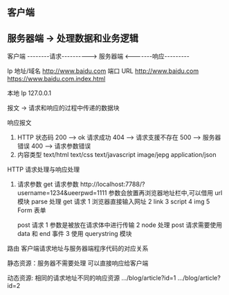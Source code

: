 ## 客户端

## 服务器端 -> 处理数据和业务逻辑

客户端 --------请求----------> 服务器端
<-------响应---------

Ip 地址/域名 http://www.baidu.com
端口
URL http://www.baidu.com
https://www.baidu.com.index.html

本地 Ip 127.0.0.1

报文 -> 请求和响应的过程中传递的数据块

响应报文

1. HTTP 状态码
   200 --> ok 请求成功
   404 --> 请求支援不存在
   500 --> 服务器错误
   400 --> 请求参数错误
2. 内容类型
   text/html
   text/css
   text/javascript
   image/jepg
   application/json

HTTP 请求处理与响应处理

1. 请求参数
   get 请求参数
   http://localhost:7788/?username=1234&ueerpwd=1111
   参数会放置再浏览器地址栏中,可以借用 url 模块 parse 处理
   get 请求
   1 浏览器直接输入网址
   2 link
   3 script
   4 img
   5 Form 表单

   post 请求
   1 参数是被放在请求体中进行传输
   2 node 处理 post 请求需要使用 data 和 end 事件
   3 使用 querystring 模块

路由 客户端请求地址与服务器端程序代码的对应关系

静态资源：服务器不需要处理 可以直接响应给客户端

动态资源: 相同的请求地址不同的响应资源
.../blog/article?id=1
.../blog/article?id=2
